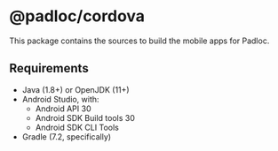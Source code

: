 # @padloc/cordova

This package contains the sources to build the mobile apps for Padloc.

## Requirements

-   Java (1.8+) or OpenJDK (11+)
-   Android Studio, with:
    -   Android API 30
    -   Android SDK Build tools 30
    -   Android SDK CLI Tools
-   Gradle (7.2, specifically)
